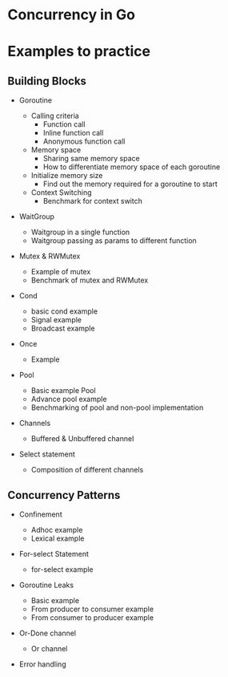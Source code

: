 # Concurrency in Go

# Examples to practice

## Building Blocks
* Goroutine
    * Calling criteria
        - Function call
        - Inline function call
        - Anonymous function call
    * Memory space
        - Sharing same memory space
        - How to differentiate memory space of each goroutine
    * Initialize memory size
        - Find out the memory required for a goroutine to start
    * Context Switching
        - Benchmark for context switch

* WaitGroup
    - Waitgroup in a single function
    - Waitgroup passing as params to different function
* Mutex & RWMutex
    - Example of mutex
    - Benchmark of mutex and RWMutex
* Cond
    - basic cond example
    - Signal example
    - Broadcast example
* Once 
    - Example
* Pool
    - Basic example Pool
    - Advance pool example
    - Benchmarking of pool and non-pool implementation
* Channels
    - Buffered & Unbuffered channel
* Select statement
    - Composition of different channels

## Concurrency Patterns
* Confinement
    * Adhoc example
    * Lexical example

* For-select Statement
    * for-select example

* Goroutine Leaks
    * Basic example
    * From producer to consumer example
    * From consumer to producer example

* Or-Done channel
    * Or channel

* Error handling